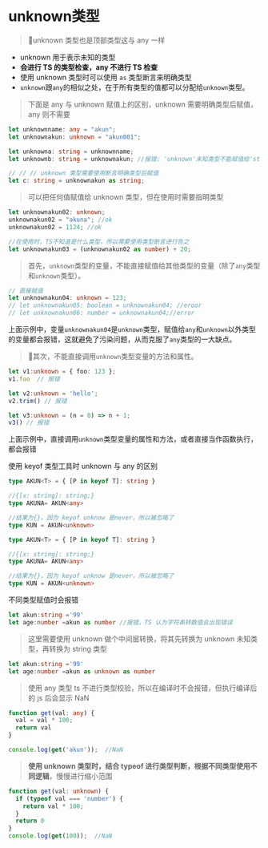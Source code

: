 # unknown类型



> 📌unknown 类型也是顶部类型这与 any 一样

- unknown 用于表示未知的类型
- **会进行 TS 的类型检查，any 不进行 TS 检查**
- 使用 unknown 类型时可以使用 `as` 类型断言来明确类型
- `unknown`跟`any`的相似之处，在于所有类型的值都可以分配给`unknown`类型。

> 下面是 any 与 unknown 赋值上的区别，unknown 需要明确类型后赋值，any 则不需要

```typescript
let unknownname: any = "akun";
let unknownakun: unknown = "akun001";

let unknowna: string = unknownname;
let unknownb: string = unknownakun; //报错: 'unknown'未知类型不能赋值给'string'类型

// // // unknown 类型需要使用断言明确类型后赋值
let c: string = unknownakun as string;
```

> 可以把任何值赋值给 unknown 类型，但在使用时需要指明类型

```typescript
let unknownakun02: unknown;
unknownakun02 = "akuna"; //ok
unknownakun02 = 1124; //ok

//在使用时，TS不知道是什么类型，所以需要使用类型断言进行告之
let unknownakun03 = (unknownakun02 as number) + 20;
```

> 首先，`unknown`类型的变量，不能直接赋值给其他类型的变量（除了`any`类型和`unknown`类型）。

```typescript
// 直接赋值
let unknownakun04: unknown = 123;
// let unknownakun05: boolean = unknownakun04; //eroor
// let unknownakun06: number = unknownakun04;//error
```

上面示例中，变量`unknownakun04`是`unknown`类型，赋值给`any`和`unknown`以外类型的变量都会报错，这就避免了污染问题，从而克服了`any`类型的一大缺点。

> 📌其次，不能直接调用`unknown`类型变量的方法和属性。

```typescript
let v1:unknown = { foo: 123 };
v1.foo  // 报错

let v2:unknown = 'hello';
v2.trim() // 报错

let v3:unknown = (n = 0) => n + 1;
v3() // 报错
```

上面示例中，直接调用`unknown`类型变量的属性和方法，或者直接当作函数执行，都会报错

使用 keyof 类型工具时 unknown 与 any 的区别

```typescript
type AKUN<T> = { [P in keyof T]: string }

//{[x: string]: string;}
type AKUNA= AKUN<any>

//结果为{}，因为 keyof unknow 是never，所以被忽略了
type KUN = AKUN<unknown>
```

```typescript
type AKUN<T> = { [P in keyof T]: string }

//{[x: string]: string;}
type AKUNA= AKUN<any>

//结果为{}，因为 keyof unknow 是never，所以被忽略了
type KUN = AKUN<unknown>
```

不同类型赋值时会报错

```typescript
let akun:string ='99'
let age:number =akun as number //报错，TS 认为字符串转数值会出现错误
```

> 这里需要使用 unknown 做个中间层转换，将其先转换为 unknown 未知类型，再转换为 string 类型

```typescript
let akun:string ='99'
let age:number =akun as unknown as number
```

> 使用 any 类型 ts 不进行类型校验，所以在编译时不会报错，但执行编译后的 js 后会显示 NaN

```typescript
function get(val: any) {
  val = val * 100;
  return val
}

console.log(get('akun'));  //NaN
```

> **使用 unknown 类型时，结合 typeof 进行类型判断，根据不同类型使用不同逻辑**，慢慢进行缩小范围

```typescript
function get(val: unknown) {
  if (typeof val === 'number') {
    return val * 100;
  }
  return 0
}
console.log(get(100));  //NaN
```
